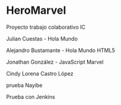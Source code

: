 # HeroMarvel
Proyecto trabajo colaborativo IC

Julian Cuestas - Hola Mundo

Alejandro Bustamante - Hola Mundo HTML5

Jonathan González - JavaScript Marvel

Cindy Lorena Castro López

prueba Nayibe

Prueba con Jenkins